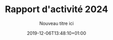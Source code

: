 ---
title: Rapport d'activité 2024
date: 2019-12-06T13:48:10+01:00
layout: rapport_2024
menu:
  main:
    parent: asso
    weight: 4
flowbite: true
carousel: true
subtitle: "Nouveau titre ici"
tabs:
  - title: "Édito<br/>Moments clés<br/>Chiffres 2024"
    title_mobile: "Édito / Moments clés / Chiffres 2024"
    id: edito
  - title: Une année<br/>d'ancrage<br/>territorial
    title_mobile: Une année d'ancrage territorial
    id: ancrage
  - title: Transmettre,<br/>éduquer et<br/>diffuser
    title_mobile: Transmettre, éduquer et diffuser
    id: education
  - title: L’augmentation des besoins &<br/>nos relations avec les<br/>association partenaires 
    title_mobile: L’augmentation des besoins & nos relations avec les association partenaires
    id: partenaires
  - title: Changer les<br/>mentalités sur<br/>les règles
    title_mobile: Changer les mentalités sur les règles
    id: changer
  - title: Une équipe qui<br/>grandit comme<br/>ses projets
    title_mobile: Une équipe qui grandit comme ses projets
    id: equipe 
intro:
  title: "Bienvenue sur notre rapport d'activité digital !"
  text: "En 2024, Règles Élémentaires a poursuivi son engagement avec une intensité et une portée accrues. Grâce à la mobilisation sans précédent de nos bénévoles, partenaires et équipes salariées, nous avons collecté et redistribué plus de 5 millions de protections périodiques, formé plus d'un millier de professionnel·les et sensibilisé des milliers de jeunes et d’adultes à la santé menstruelle. Cette année marque également un tournant stratégique avec l’essor de nos antennes régionales, permettant un ancrage territorial renforcé et des actions adaptées aux réalités locales. En innovant dans nos approches, en consolidant nos actions et en étendant notre réseau, nous avons fait de 2024 une année décisive pour la lutte contre la précarité menstruelle et la sensibilisation à grande échelle. Ce rapport témoigne de ces avancées, des défis relevés et des perspectives qui s’ouvrent à nous pour les années à venir.<br/>Bonne lecture !"
edito: "Depuis sa création, Règles Élémentaires s'engage résolument pour l'éradication de la précarité menstruelle. Notre voix a joué un rôle crucial dans la mise en lumière de cette réalité préoccupante, souvent occultée et profondément injuste. Le rapport d’activité de l’association révèle la concrétisation d’une multitude de projets portés en 2023, tous ancrés dans l'action concrète.
<br/><br/>
Aider & collecter,<br/>
rencontrer & sensibiliser,<br/>
défendre & faire valoir.
<br/><br/>
J’exprime ma reconnaissance envers chaque personne contribuant à faire de notre vision une réalité, une réalité où la précarité menstruelle n'a plus sa place. Si Règles Élémentaires trace un avenir où toutes les personnes touchées par la précarité menstruelle, ou confrontées au tabou des règles, pourront vivre sans entraves ni stigmates, votre soutien est la clé de cette transformation sociale dans laquelle l’association s’investit de manière déterminée.
<br/><br/>
Merci aux équipes, aux administrateurs·rices, aux bénévoles partout sur le territoire, ainsi qu’aux partenaires publics et privés, aux associations, aux donateurs·rices de faire partie de cette démarche collective qui vise à créer un monde plus équitable pour tous·tes."
edito_author: "Nadège Moreau<br/>Présidente de Règles Élémentaires"
events_title: "2024 en moments clés"
key_events:
  - month: "Janvier"
    imgs:
      - src: "/img/page-rapport-2024/janvier.png"
    texts: 
      - content: "↘ Première édition de l’Élémentaire"
  - month: "Mars"
    imgs:
      - src: "/img/page-rapport-2024/mars-collecte-1.png"
      - src: "/img/page-rapport-2024/mars-collecte-2.png"
    texts: 
      - content: "↘ Collecte nationale Règles Solidaires"
  - month: "Avril"
    imgs:
      - src: "/img/page-rapport-2024/avril-sensib-foot.png"
      - src: "/img/page-rapport-2024/avril-sensib-coach.png"
    texts: 
      - content: "↘ Lancement en club de notre projet “j’ai mes règles, je fais du foot”"
      - content: "↘ Création de l’Organisme de formation!"
  - month: "Mai"
    imgs:
      - src: "/img/page-rapport-2024/mai-sport.png"
      - src: "/img/page-rapport-2024/mai-leclerc.png"
      - src: "/img/page-rapport-2024/mai-apero.png"
    texts: 
      - content: "↘ Règles et sport : carton rouge sur les tabous à la Cité Audacieuse"
      - content: "↘ Collecte nationale Banques Alimentaires x Leclerc"
      - content: "↘ Apéro Menstruel à Lyon"
  - month: "Juin"
    imgs:
      - src: "/img/page-rapport-2024/juin-collecte.png"
      - src: "/img/page-rapport-2024/juin-alerte.png"
      - src: "/img/page-rapport-2024/juin-solidays.png"
    texts: 
      - content: "↘ Collecte nationale Règles de Survie avec Monoprix et la fondation des femmes"
      - content: "↘ Participation à Alertes féministes"
      - content: "↘ Solidays"
  - month: "Juillet"
    imgs:
      - src: "/img/page-rapport-2024/juillet-seminaire-1.png"
      - src: "/img/page-rapport-2024/juillet-seminaire-2.png"
    texts: 
      - content: "↘ Premier séminaire d’équipe !"
  - month: "Septembre"
    imgs:
      - src: "/img/page-rapport-2024/septembre.png"
    texts: 
      - content: "↘  Lancement du Menstrual Education Network"
  - month: "Octobre"
    imgs:
      - src: "/img/page-rapport-2024/octobre-parlons.png"
      - src: "/img/page-rapport-2024/octobre-cop1.png"
      - src: "/img/page-rapport-2024/octobre-dossard.png"
    texts: 
      - content: "↘ Lancement Parlons Règles"
      - content: "↘ Participation au festival Cop’1 au Zénith"
      - content: "↘ Lancement dossards solidaires"
  - month: "Novembre"
    imgs:
      - src: "/img/page-rapport-2024/novembre-men.png"
      - src: "/img/page-rapport-2024/novembre-don.png"
    texts: 
      - content: "↘ Kick off du Menstrual Education Network à Paris"
      - content: "↘ Microdon Monoprix"
  - month: "Décembre"
    imgs:
      - src: "/img/page-rapport-2024/decembre-virale.png"
      - src: "/img/page-rapport-2024/decembre-mayotte.png"
    texts: 
      - content: "↘ Collecte virale"
      - content: "↘ Mission Mayotte"
key_numbers:
  title: Les chiffres clés
  precarite_title: "Lutte contre la précarité menstruelle"
  precarite_numbers:    
    - number: "5 144 736"
      text: "protections collectées"
      img: "/img/page-rapport-2024/paquet-serviettes.svg"
    - number: "29 484"
      text: "protections réutilisables collectées"
      img: "/img/page-rapport-2024/cup.svg"
    - number: "5 102 094"
      text: "protections jetables collectées"
      img: "/img/page-rapport-2024/serviette-emballee.svg"
    - number: "913 500"
      text: "mois de règles couverts"
      img: "/img/page-rapport-2024/calendrier.svg"
    - number: "408 partenaires"
      text: "associatifs ayant bénéficié de protections périodiques"
      img: "/img/page-rapport-2024/main-coeur.svg"
  benevoles_title: "Nos bénévoles"
  benevoles_numbers:
    - number: "291"
      text: "bénévoles formé·es"
      img: "/img/page-rapport-2024/personnage-check.svg"
    - number: "1500"
      text: "bénévoles mobilisé·es sur 103 actions"
      img: "/img/page-rapport-2024/hands-heart.svg"
  education_title: "Education menstruelle"
  education_numbers:
    - number: "215"
      text: "actions de sensibilisation jeunes"
      img: "/img/page-rapport-2024/tableau.svg"
    - number: "XXX"
      text: "jeunes sensibilisé·es lors de nos ateliers scolaire"
      img: "/img/page-rapport-2024/sac-a-dos.svg"
    - number: "XXX"
      text: "participant·es à nos sensibilisations adultes"
      img: "/img/page-rapport-2024/3-personnes.svg"
    - number: "XXX"
      text: "professionnel·les accompagné·es lors de sensibilisations"
      img: "/img/page-rapport-2024/professionnel.svg"
  formation_title: "Formations"
  formation_numbers:
    - number: "49"
      text: "formations menées"
      img: "/img/page-rapport-2024/tableau.svg"
    - number: "79"
      text: "sensibilisations adultes"
      img: "/img/page-rapport-2024/bulle-dialogue.svg"
  public_title: "Grand public"
  public_numbers:
    - number: "45"
      text: "participations lors d’événements"
      img: "/img/page-rapport-2024/evenement.svg"
    - number: "+ de 10 000"
      text: "visites sur Parlons Règles"
      img: "/img/page-rapport-2024/ordinateur.svg"
    - number: "64 268"
      text: "abonné·es sur nos réseaux sociaux"
      img: "/img/page-rapport-2024/abonnes.svg"
    - number: "107"
      text: "parutions dans les médias"
      img: "/img/page-rapport-2024/journal.svg"
partners_title: "Merci à nos partenaires"
publics_title: "Financeurs publics"
publics:
    - name: "Ville de Paris"
      logo: "/img/page-rapport/logos-partenaires/financeurs-publics/ville-paris.png"
    - name: "Est Ensemble"
      logo: "/img/page-rapport/logos-partenaires/financeurs-publics/est-ensemble.png"
    - name: "Cités éducatives"
      logo: "/img/page-rapport/logos-partenaires/financeurs-publics/cites-educatives.png"
    - name: "Région IDF"
      logo: "/img/page-rapport/logos-partenaires/financeurs-publics/idf.png"
    - name: "Préfecture IDF"
      logo: "/img/page-rapport/logos-partenaires/financeurs-publics/prefet-idf.png"
    - name: "Préfecture Seine-Saint-Denis"
      logo: "/img/page-rapport/logos-partenaires/financeurs-publics/prefet-saint-denis.png"
    - name: "DRDFE PDL"
      logo: "/img/page-rapport/logos-partenaires/financeurs-publics/prefet-pdl.png"
    - name: "DRIHL IDF"
      logo: "/img/page-rapport/logos-partenaires/financeurs-publics/drihl.png"
    - name: "DRDFE IDF"
      logo: "/img/page-rapport/logos-partenaires/financeurs-publics/drdfe-idf.png"
    - name: "DRIEETS 94"
      logo: "/img/page-rapport/logos-partenaires/financeurs-publics/drieets-94.png"
    - name: "DREETS Corse"
      logo: "/img/page-rapport/logos-partenaires/financeurs-publics/dreets-corse.png"
    - name: "Métropole Lyon"
      logo: "/img/page-rapport/logos-partenaires/financeurs-publics/metropole-lyon.png"
    - name: "DGCS"
      logo: "/img/page-rapport/logos-partenaires/financeurs-publics/dgcs.jpeg"
    - name: "Ministère chargé de l'égalité entre les femmes et les hommes"
      logo: "/img/page-rapport/logos-partenaires/financeurs-publics/sdfe.png"
    - name: "Direction de l'administration pénitentiaire"
      logo: "/img/page-rapport/logos-partenaires/financeurs-publics/dap.png"
    - name: "Fond pour le développement de la vie associative"
      logo: "/img/page-rapport/logos-partenaires/financeurs-publics/fdva.png"
    - name: "Ville de Nantes"
      logo: "/img/page-rapport/logos-partenaires/financeurs-publics/nantes.png"
    - name: "Conseil départemental 94"
      logo: "/img/page-rapport/logos-partenaires/financeurs-publics/seine-saint-denis.png"
    - name: "DDFE-94"
      logo: "/img/page-rapport/logos-partenaires/financeurs-publics/prefet-val-marne.png"
    - name: "Ville de Nanterre"
      logo: "/img/page-rapport/logos-partenaires/financeurs-publics/nanterre.png"
privates_title: "Mécènes et financeurs privés"
privates:
    - name: "Or en cash"
      logo: "/img/page-rapport/logos-partenaires/financeurs-prives/or-en-cash.png"
    - name: "Fondation Roi Beaudouin"
      logo: "/img/page-rapport/logos-partenaires/financeurs-prives/fondation-roi.png"
    - name: "Fondation L'oréal"
      logo: "/img/page-rapport/logos-partenaires/financeurs-prives/fondation-loreal.png"
    - name: "Fondation des femmes"
      logo: "/img/page-rapport/logos-partenaires/financeurs-prives/fondation-des-femmes.png"
    - name: "Fondation AFNIC"
      logo: "/img/page-rapport/logos-partenaires/financeurs-prives/afnic.png"
    - name: "Impact 2024"
      logo: "/img/page-rapport/logos-partenaires/financeurs-prives/impact-2024.png"
    - name: "Fondation Crédit Agricole"
      logo: "/img/page-rapport/logos-partenaires/financeurs-prives/fondation-credit-agricole.png"
    - name: "Fondation BNP"
      logo: "/img/page-rapport/logos-partenaires/financeurs-prives/fondation-bnp.png"
    - name: "Fondation France s'engage"
      logo: "/img/page-rapport/logos-partenaires/financeurs-prives/ffe.png"
    - name: "ADN Solidarity"
      logo: "/img/page-rapport/logos-partenaires/financeurs-prives/adn-solidarity.png"
    - name: "Fondation Carrefour"
      logo: "/img/page-rapport/logos-partenaires/financeurs-prives/fondation-carrefour.png"
    - name: "Caisse d'épargne Grand Est Europe"
      logo: "/img/page-rapport/logos-partenaires/financeurs-prives/ce-grand-est.png"
    - name: "Heyme"
      logo: "/img/page-rapport/logos-partenaires/financeurs-prives/heyme.png"
    - name: "The Simones"
      logo: "/img/page-rapport/logos-partenaires/financeurs-prives/the-simones.jpg"
    - name: "Groupe VYV"
      logo: "/img/page-rapport/logos-partenaires/financeurs-prives/groupe-vyv.png"
    - name: "Fond de dotation EIG"
      logo: "/img/page-rapport/logos-partenaires/financeurs-prives/eig.png"
    - name: "Comédie des 3 Bornes"
      logo: "/img/page-rapport/logos-partenaires/financeurs-prives/3-bornes.png"
mecenat_title: "Mécènat de compétence"
mecenat:
    - name: "Astek"
      logo: "/img/page-rapport/logos-partenaires/mecenat/astek.png"
    - name: "EY"
      logo: "/img/page-rapport/logos-partenaires/mecenat/ey.png"
    - name: "make.org"
      logo: "/img/page-rapport/logos-partenaires/mecenat/makeorg.png"
    - name: "Service Plan"
      logo: "/img/page-rapport/logos-partenaires/mecenat/serviceplan.png"
    - name: "Les fabricants"
      logo: "/img/page-rapport/logos-partenaires/mecenat/fabricants.png"
    - name: "Média Transports"
      logo: "/img/page-rapport/logos-partenaires/mecenat/mediatransports.png"
    - name: "Share it"
      logo: "/img/page-rapport/logos-partenaires/mecenat/share-it.svg"
    - name: "Impact tank"
      logo: "/img/page-rapport/logos-partenaires/mecenat/impact-tank.png"
operationnels_title: "Partenaires opérationnels"
operationnels:
    - name: "Leclerc"
      logo: "/img/page-rapport/logos-partenaires/operationnels/leclerc.png"
    - name: "Fondation Monoprix"
      logo: "/img/page-rapport/logos-partenaires/operationnels/fondation-monoprix.jpg"
    - name: "Banques alimentaires"
      logo: "/img/page-rapport/logos-partenaires/operationnels/ffba.png"
    - name: "Cora"
      logo: "/img/page-rapport/logos-partenaires/operationnels/cora.png"
    - name: "Captain Cause"
      logo: "/img/page-rapport/logos-partenaires/operationnels/captain-cause.png"
    - name: "Wenabi"
      logo: "/img/page-rapport/logos-partenaires/operationnels/wenabi.png"
    - name: "NooS"
      logo: "/img/page-rapport/logos-partenaires/operationnels/noos.png"
    - name: "Charitips"
      logo: "/img/page-rapport/logos-partenaires/operationnels/charitips.png"
    - name: "Benevity"
      logo: "/img/page-rapport/logos-partenaires/operationnels/benevity.png"
    - name: "Day One"
      logo: "/img/page-rapport/logos-partenaires/operationnels/day-one.png"
    - name: "Diffuz"
      logo: "/img/page-rapport/logos-partenaires/operationnels/diffuz.jpg"
    - name: "Vendredi"
      logo: "/img/page-rapport/logos-partenaires/operationnels/vendredi.jpeg"
    - name: "Deret"
      logo: "/img/page-rapport/logos-partenaires/operationnels/deret.png"
    - name: "All Colibri"
      logo: "/img/page-rapport/logos-partenaires/operationnels/all-colibri.png"
    - name: "Les Bienfaiteurs"
      logo: "/img/page-rapport/logos-partenaires/operationnels/bienfaiteurs.png"
    - name: "CAF America"
      logo: "/img/page-rapport/logos-partenaires/operationnels/caf-america.png"
evenementiels_title: "Partenaires événementiels"
evenementiels:
    - name: "Cop'1"
      logo: "/img/page-rapport/logos-partenaires/evenementiels/cop1.png"
    - name: "VYV festival"
      logo: "/img/page-rapport/logos-partenaires/evenementiels/vyv.jpeg"
    - name: "Fabrique de la solidarité"
      logo: "/img/page-rapport/logos-partenaires/evenementiels/fabrique.png"
    - name: "Cité audacieuse"
      logo: "/img/page-rapport/logos-partenaires/evenementiels/cite.jpg"
produits_title: "Partenaires produits"
produits:
    - name: "Dans ma culotte"
      logo: "/img/page-rapport/logos-partenaires/produits/dansmaculotte.png"
    - name: "Smoon"
      logo: "/img/page-rapport/logos-partenaires/produits/smoon.png"
    - name: "Always"
      logo: "/img/page-rapport/logos-partenaires/produits/always.png"
    - name: "DIM"
      logo: "/img/page-rapport/logos-partenaires/produits/dim.png"
    - name: "Modibodi"
      logo: "/img/page-rapport/logos-partenaires/produits/modibodi.jpg"
    - name: "Chantelle"
      logo: "/img/page-rapport/logos-partenaires/produits/chantelle.png"
    - name: "Carrefour"
      logo: "/img/page-rapport/logos-partenaires/produits/carrefour.png"
    - name: "Les petites choses"
      logo: "/img/page-rapport/logos-partenaires/produits/lespetiteschoses.png"
    - name: "Jho"
      logo: "/img/page-rapport/logos-partenaires/produits/jho.png"
ancrage:
  intro:
    title: "Une année d'ancrage territorial"
    text: "En 2024, Règles Élémentaires a consolidé et étendu son ancrage territorial grâce à ses antennes salariées. Nous comptons désormais quatre antennes régionales : en Pays de la Loire (PDL), Centre-Val de Loire (CVL), Île-de-France (IDF), et Provence-Alpes-Côte d’Azur (PACA)."
  first_text: "Cette année, deux modèles d'antennes se sont distingués : en PACA et CVL, elles ont été créées là où existait auparavant une activité 100% bénévole, tandis qu'en IDF, les actions existait dû à l'implantation francilienne historique de l'asso, mais l'antenne a été formalisée.
  <br/><br/>
  Ce projet ambitieux, car il a nécessité de repenser notre organisation et un modèle financier dédié,  nous tenait à cœur. Il reflète notre volonté d’être toujours plus proches de nos publics  et de savoir refléter  la réalité des territoires. Les antennes permettent ainsi de mieux comprendre les besoins du terrain pour y développer nos actions, de mieux accompagner, et de démultiplier notre impact.
  <br/><br/>
  Chaque antenne régionale a sa propre histoire, ses projets uniques et ses partenariats spécifiques.Elles sont des lieux d’innovation où naissent de nouveaux projets et de nouvelles opportunités de faire rayonner notre association. Grâce à elles, en apprenant de leurs expériences, l’association consolide aussi un  modèle d’essaimage flexible et évolutif, conçu pour maximiser notre impact en nous adaptant aux spécificités de chaque territoire. Cette approche nous permet d’expérimenter localement avant d’élargir notre rayonnement pour soutenir et accompagner des dynamiques locales.
  Par ailleurs, cette première année a permis aux responsables d’antennes de créer des liens avec des acteurs et actrices locaux déterminés à transformer leur territoires sur la question des règles, à en faire des environnements qui : ici mettent à disposition des produits périodiques, là réfléchisse à un projet d’éducation menstruelle coordonné et systématique, là dédie des moyens conséquents pour analyser, essayer, implémenter. Or, nous savons que si nous souhaitons penser le monde règles-friendly de demain, ces articulations entre des volontés à différentes échelles  et nos actions, sont centrales. 
  <br/><br/>
  Les résultats obtenus grâce à ces antennes sont significatifs. En 2024, elles nous ont permis de former un nombre croissant de personnes aux enjeux des règles et de sensibiliser un public toujours plus jeune, afin de prévenir la précarité menstruelle et le tabou des règles des plus jeunes, qui sont souvent les plus isolé•es face aux premières règles. Chaque antenne joue donc  un rôle crucial dans la diffusion de nos messages et dans l’éducation menstruelle.
  <br/><br/>
  Les défis qui nous attendent maintenant consistent à renforcer les logiques de plaidoyer local pour chaque antenne et à s’installer comme une actrice locale de coordination et de facilitation du déploiement des projets autour de nos sujets, une actrice incontournable du paysage associatif de leur région. Cet ancrage territorial solide est une étape essentielle pour assurer la continuité et le développement des missions de Règles Élémentaires, tout en contribuant activement à briser les tabous et à réduire les inégalités liées aux menstruations"
  cards:
    - title: "Antenne Provence-Alpes Côte d’Azur"
      date: "Date de création : Juillet 2024"
      responsable: "Responsable d’antenne : Florence"
      img: "/img/page-rapport-2024/fiche-paca.png"
      numbers:
        - number: "154 523 produits redistribués"
        - number: "24 collectes organisées"
        - number: "92 partenaires associatifs dont 26 qui ont reçu des dons en 2024"
        - number: "9 bénévoles"
        - number: "2 formations au sein de structures médico-sociales"
        - number: "55 professionnel·les formé·es à la santé menstruelle lors de 4 modules chez Solimut"
        - number: "12 encadrant·es et coachs sensibilisé·es sur les règles dans le sport"
        - number: "5 stands tenus au cours d’événements"
    - title: "Antenne Île-de-France"
      date: "Date de création : Septembre 2024"
      responsable: "Responsable d’antenne : Lucie"
      img: "/img/page-rapport-2024/fiche-idf.png"
      numbers:
        - number: "955 000 produits redistribués (dont 10 000 lavables)"
        - number: "222 collectes organisées"
        - number: "599 partenaires associatifs dont 178 ayant reçu des dons en 2024"
        - number: "95 bénévoles"
        - number: "294 formations au sein de structures médico-sociales"
        - number: "131 ateliers d’éducation menstruelle - 2 525 élèves sensibilisé·es"
        - number: "1 170 adultes sensibilisé·es"
        - number: "26 événements grand public"
        - number: "7 ateliers Règles et Sport - 175 joueuses sensibilisées"
    - title: "Antenne Centre-Val de Loire"
      date: "Date de création : Juin 2024"
      responsable: "Responsable d’antenne : Emmanuelle"
      img: "/img/page-rapport-2024/fiche-centre.png"
      numbers:
        - number: "136 724 produits redistribués"
        - number: "11 collectes organisées"
        - number: "48 partenaires associatifs dont 18 qui ont reçu des dons en 2024"
        - number: "39 bénévoles"
        - number: "2 sensibilisations pour les partenaires médico-sociaux"
        - number: "20 ateliers d’éducation menstruelle - 250 élèves sensibilisé·es"
        - number: "2 cafés des parents organisés"
    - title: "Antenne Pays de la Loire"
      date: "Date de création : 2024"
      responsable: "Responsable d’antenne : Elena"
      img: "/img/page-rapport-2024/fiche-loire.png"
      numbers:
        - number: "143 427 produits redistribués"
        - number: "33 collectes organisées"
        - number: "77 partenaires associatifs dont 33 qui ont reçu des dons en 2024"
        - number: "34 bénévoles"
        - number: "28 ateliers d’éducation menstruelle - 600 jeunes sensibilisé·es (de 8 à 25 ans)"
        - number: "91 professionnel·les formé·es"
        - number: "14 événements grand public"
        - number: "1 atelier règles et sport auprès de coachs : 9 participant·es"
        - number: "1 atelier règles et sport auprès de joueuses : 22 participantes"
  antennes:
    - title: "Antenne PACA"
      text: "Initiée en 2019 par une bénévole, elle a pris un nouvel essor en juillet 2024 avec l’arrivée de Florence, en tant que responsable de l’antenne. Elle a repris la gestion des activités pour sensibiliser davantage à la question des règles et répondre à la hausse des demandes de protections périodiques, dans un contexte de précarité croissante. Grâce à ses actions, depuis 2020, l’antenne a collecté et redistribué plus de 1 700 000 protections périodiques à 92 partenaires associatifs. L’antenne Provence-Alpes-Côte d’Azur vise à renforcer au cœur de son territoire des actions d’éducation menstruelle, de formation et de collectes, en les adaptant aux spécificités et aux besoins du public local. Elle cherche aussi à structurer un réseau local de bénévoles, collecteurs·rices, mécènes et partenaires, essentiels au déploiement de ses activités.
      <br/><br/>
      Depuis sa création en juillet 2024, l’antenne a pu :
      <ul>
        <li>Mettre en place 2 formations au sein de structures médico-sociales pour les accompagner dans la lutte contre la précarité menstruelle et le tabou des règles, comme par exemple l’association La Caravelle.</li>
        <li>Mettre en place 4 modules de sensibilisation pour intégrer la question de la santé menstruelle en milieu professionnel. C’est le cas de la mutuelle Solimut, qui a choisi l’association pour l’accompagner dans le déploiement de son projet de congé menstruel ; et souhaite sensibiliser l’ensemble des équipes, du conseil d’administration aux équipes salariées.</li>
        <li>Sensibiliser 12 personnes parmi les équipes encadrantes et coachs du club de foot AS Mar Vivo, à La Seyne-sur-mer, en écho avec le projet “Règles et Sport”. Ainsi qu’environ 50 joueuses, de 12 à 18 ans, qui vont être sensibilisées début 2025.</li>
        <li>Sensibiliser les jeunes, comme par exemple une cinquantaine d’étudiant·es sur les campus universitaires d’Aix-en-Provence et de Saint-Jérôme, via des ateliers et stands de sensibilisation.</li>
        <li>Informer et sensibiliser le grand public, au cours du Marseille Village Santé et du festival Cop1 en octobre 2024.</li>
        <li>Aller à la rencontre d’une vingtaine de partenaires associatifs sur le territoire</li>
      </ul>
      <br/>
      L’année 2025 prévoit déjà la mise en place de formations professionnelles, interventions extra-scolaires, sensibilisations à destination du public étudiant, de clubs et associations sportives."
      quote: "“Cette formation va nous permettre de passer à l’action pour lutter contre la précarité menstruelle dans notre structure car elle concerne une majeure partie du public que nous accompagnons et qu'elle peut permet de déconstruire certaines représentations à ce sujet.”"
      quote_author: "Témoignage d’une salariée de l’association La Caravelle"
      img: "/img/page-rapport-2024/zoom-paca.png"
    - title: "Antenne Île-de-France"
      text: "Si Règles Élémentaires, depuis sa création, a toujours eu la grande majorité de ses actions en Ile-de-France, l’antenne régionale a été officiellement créée en septembre dernier seulement. En effet, les actions en Ile-de-France en 2024 ce sont : 
      <br/>
      <ul>
      <li>599 partenaires associatifs et 955 000 produits distribués dont 10 000 produits lavables ainsi que 294 professionnel·les formé·es à la santé menstruelle</li>
      <li>Des actions de sensibilisation à destination de  2 700 élèves de 8 à 18 ans et 1 170 adultes</li>
      </ul>
      <br/>
      C’est face à ce fourmillement d’initiatives et d’actions mises en place qu’il est devenu nécessaire d’adopter une approche territorialisée et d’opter pour une vision et un ancrage régional. L’antenne a pour objectif de représenter localement les principes et projets de l’association, face aux acteur·ices locaux. 
      <br/><br/>
      Cette nouvelle approche a permis de développer des projets adaptés aux besoins et capacités du territoire : 
      Un vaste projet de formation des professionnel·les du médico-social a permis la mise en place de 23 formations qui ont apporté des connaissances et des outils pratiques à des structures d’hébergement, de maraude et d’insertion, entre autres. Le nombre de formations a pour ambition de doubler pour 2025. Le suivi territorialisé de ce projet de formation a permis de susciter l’intérêt au sein des structures et de les sensibiliser à l’importance de la santé menstruelle dans l'accompagnement social. Résultat : Le Samu Social de Paris et le Samu 93 vont être accompagnés sur l’année 2025 dans la formation de médiatrices spécialisées en santé menstruelle. 
      <br/><br/>
      Sur le département du Val de Marne, un projet pilote de formation des structures accompagnant des personnes en situation de handicap a été mené, via la co-construction de modules de formation en partenariat avec des des structures concernées et la mise en place d’une première formation au sein d’un IMPRO. Ce projet financé et développé grâce à des partenariats locaux est voué à se développer au national courant 2025. 
      L’année 2025 va permettre le développement de cet ancrage territorial avec l'initiation de projets innovants et d’accompagnements spécifiques, avec les collectivités et les partenaires éducatifs également. De premières pierres ont déjà été posées avec l’intégration de l’antenne au Conseil Parisien des Associations et la rencontre de nombreuses Cités Éducatives de Seine Saint Denis, du Val de Marne et de l’Essonne."
      quote: "“Cette formation a été animée par une intervenante remarquable. Elle m’a également permis de prendre conscience des inégalités auxquelles certaines femmes en situation de grande précarité peuvent être confrontées. Je t’avouerai que cette question n’avait pas été abordée dans le cadre de mes accompagnements jusqu’à présent. Je ne sais pas encore exactement par quelle stratégie je le ferai, mais ce sujet sera désormais pris en compte. C’est grâce à ces moments que nous pouvons prendre un peu de recul par rapport à notre quotidien et faire évoluer nos pratiques. Alors, merci beaucoup pour cela.”"
      quote_author: "Intervenante social d’un centre d’hébergement d’Adoma"
      img: "/img/page-rapport-2024/zoom-idf.png"
    - title: "Antenne  Centre-Val de Loire"
      text: "Initialement portée en 2021 par trois bénévoles basées à Orléans, l’antenne Centre-Val de Loire a franchi une nouvelle étape en juin 2024 avec l’arrivée d’une salariée, Emmanuelle, en charge de son développement. Désormais implantée à Tours, elle s’appuie sur le soutien de deux bénévoles engagées à Orléans. Cette structuration répond à une demande croissante des acteurs locaux, soucieux de sensibiliser un public plus large aux enjeux liés aux règles, ainsi qu’aux besoins grandissants des structures associatives accompagnant des personnes en situation de précarité, notamment en matière d’accès aux protections périodiques.
      <br/><br/>
      Dès sa prise de fonction, la responsable de l’antenne a réalisé un état des lieux et noué des liens stratégiques avec des acteur·ices clé·es (DDFE, DAASEN, Infirmière Conseillère Technique Départementale auprès de l'IA-DASEN, élus locaux…). L’une des premières actions a été la mise en place expérimentale d’ateliers d’éducation menstruelle auprès d’élèves de CM1-CM2 et de 6e dans deux écoles et deux collèges de Tours. Les premiers retours, tant des élèves que des relais éducatifs, ont été extrêmement positifs, confirmant la pertinence et l'impact de ces interventions.
      <br/><br/>
      Parallèlement, l’antenne a mobilisé une vingtaine de bénévoles pour organiser trois collectes de protections périodiques dans des supermarchés de Tours et Orléans. Grâce au maillage territorial et aux partenariats établis avec des structures d’accueil pour personnes en grande précarité, ces collectes ont permis une redistribution efficace des produits collectés.
      Enfin, depuis octobre 2024, l’antenne bénéficie de l’accompagnement d’Alter’Incub, un incubateur dédié au soutien des initiatives à fort impact social, offrant ainsi de nouvelles perspectives de développement et de structuration pour ses actions sur le territoire."
      quote: "“Equitis Romani autem esse filium criminis loco poni ab accusatoribus neque his iudicantibus oportuit neque defendentibus nobis. Nam quod de pietate dixistis, est quidem ista nostra existimatio, sed iudicium certe parentis; quid nos opinemur, audietis ex iuratis; quid parentes sentiant, lacrimae matris incredibilisque maeror, squalor patris et haec praesens maestitia, quam cernitis, luctusque declarat. Quare talis improborum consensio non modo excusatione amicitiae tegenda non est sed potius supplicio omni vindicanda est, ut ne quis concessum putet amicum vel bellum patriae inferentem.”"
      quote_author: "Lorem Ipsum"
      img: "/img/page-rapport-2024/zoom-centre.png"
    - title: "Antenne Pays de la Loire"
      text: "Une première année riche en avancées :
      Il y a un an, nous posions les premières pierres de l’antenne salariée des Pays de la Loire, avec l’ambition de renforcer notre impact local et de répondre plus efficacement aux besoins du territoire. Aujourd’hui, nous sommes fier·es de célébrer cette première année d’actions concrètes et de belles réussites.
      <br/><br/>
      Grâce à l’engagement des bénévoles, des partenaires et des structures locales, nous avons pu :
      <ul>
      <li>Construire un réseau solide de 75 structures partenaires (associatives, médico-sociales, éducatives), qui bénéficient de notre expertise et de nos redistributions régulières de produits périodiques.</li>
      <li>Sensibiliser et déployer notre programme d'éducation menstruelle, à travers des interventions en collèges, lycées, à l'université et foyers jeunes travailleurs·euses, par exemple en proposant un projet passerelle pour les élèves de CM2 et de 6èmes dans les écoles et collèges de la Cité Educative d'Allonnes en Sarthe, ou encore en accompagnant les étudiant·es relais de l'Université de Nantes.</li>
      <li>Former des professionnel·les pour mieux accompagner les publics et intégrer ces enjeux dans leurs pratiques quotidiennes.</li>
      </ul>
      <br/>
      Des actions innovantes et des temps forts :
      <ul>
      <li>Le lancement du module “Règles & Sport” : en partenariat avec le Fondaction du Football, nous avons expérimenté un programme inédit avec le Football Club Fief-Gesté dans le Maine-et-Loire, visant à lever le tabou des règles dans le sport et éviter le décrochage sportif des jeunes filles au moment de la puberté.</li>
      <li>Notre présence sur des événements grand public : que ce soit lors de fêtes de quartier, rencontres sportives ou journées du 8 mars, nous avons multiplié les occasions de sensibiliser et d’ouvrir le dialogue, notamment à travers des ciné-débats, tables rondes et conférences. Nous avons par exemple participé au podcast Ce que l’on s’aime de l’association Disqutons, pour échanger sur la précarité menstruelle étudiante et faire entendre la voix des personnes concernées.</li>
      </ul>
      <br/>
      Un engagement collectif pour 2025 : 
      Après cette première année d'activité, nous voulons renforcer l'accompagnement des actions sur le terrain, en élargissant notre réseau de partenaires, en proposant davantage de formations et en développant l'éducation menstruelle auprès des jeunes. Nous souhaitons également faire de l’antenne Pays de la Loire une véritable structure ressource pour le territoire. Cela signifie accompagner les porteurs·euses de projets engagé·es contre la précarité menstruelle, partager notre expertise avec les acteurs·rices locaux et aider nos partenaires à monter en compétence. En développant des outils et des formations adaptées, nous voulons permettre à chacun·e d’agir à son échelle et d’inscrire durablement le sujet des règles dans les dynamiques locales."
      quote: "“Equitis Romani autem esse filium criminis loco poni ab accusatoribus neque his iudicantibus oportuit neque defendentibus nobis. Nam quod de pietate dixistis, est quidem ista nostra existimatio, sed iudicium certe parentis; quid nos opinemur, audietis ex iuratis; quid parentes sentiant, lacrimae matris incredibilisque maeror, squalor patris et haec praesens maestitia, quam cernitis, luctusque declarat. Quare talis improborum consensio non modo excusatione amicitiae tegenda non est sed potius supplicio omni vindicanda est, ut ne quis concessum putet amicum vel bellum patriae inferentem.”"
      quote_author: "Lorem Ipsum"
      img: "/img/page-rapport-2024/zoom-pdl.png"
  benevoles:
    title: "Le rôle central des bénévoles pour déployer nos actions"
    first_text: "Depuis sa création, Règles Élémentaires repose sur un pilier fondamental : l'engagement bénévole. À sa création, l’association était entièrement portée par des bénévoles, et c’est grâce à leur engagement que nous avons pu collecter et redistribuer des millions de protections périodiques à travers toute la France. Leur implication sans relâche a été le moteur de notre croissance et le fondement de notre impact."
    numbers:
      - number: "291"
        text: "Bénévoles formé·es"
        img : "img/page-rapport-2024/personnage-check.svg"
      - number: "1 500"
        text: "bénévoles mobilisés sur 103 actions"
        img : "img/page-rapport-2024/hands-heart.svg"
    second_text: "Aujourd’hui, nos bénévoles sont présent·es sur tout le territoire national, en France métropolitaine mais aussi dans les départements d’outre-mer comme la Réunion et Mayotte. Ce maillage territorial dense, rendu possible par leur engagement, est une richesse inestimable pour l’association. Les bénévoles jouent un rôle clé à plusieurs niveaux : que ce soit à travers l’organisation ou la participation à des collectes de protections périodiques, ou en représentant l’association lors d’événements et/ou sur des stands, iels permettent à Règles Élémentaires d’être représentée sur le terrain, au plus près des besoins.

    En 2024, nous avons franchi une étape importante en débutant la mise en place d’un nouveau modèle d’engagement. Ce travail a consisté à mieux définir le rôle des bénévoles au sein de l’association, à structurer leur parcours et à imaginer des stratégies pour engager et fidéliser de nouvelles personnes. Ce chantier ambitieux se poursuivra en 2025, avec l’arrivée d’une personne dédiée à la mobilisation bénévole, qui aura pour mission de consolider cet élan et de démultiplier l’impact de l’association grâce à l’énergie collective des bénévoles."
  other_actions:
    - title: "Zoom sur la communauté bénévole en Ile de France"
      preview: "L’antenne Ile-de-France compte une communauté de 240 bénévoles dont 75 régulièrement actif·ves sur le terrain. Le temps consacré à la mobilisation de cette communauté en 2024 a permis de mettre en place 60 actions dont 37 de collecte et redistribution et 15 de sensibilisation grand public. 
      Les bénévoles ont, de fait, participé activement au rayonnement de l’antenne à la fois dans la lutte contre la précarité menstruelle et le tabou des règles."
      more_text: "Cette année a aussi permis de préparer le terrain pour la mise en place d’un processus d’intégration et de formation des bénévoles plus encadré et systématique. Ainsi, une dizaine d’événements conviviaux d’échange et de formation ont donc été organisés tout au long de l’année. 
      <br/><br/>
      Cette mobilisation régulière des bénévoles a permis de mettre en lumière la motivation et le potentiel d’engagement de cette communauté active. Elle a aussi été l’occasion de rencontrer plus régulièrement les personnes engagées et de mieux comprendre leurs besoins et envies. Cette préparation a été essentielle dans la création du projet d’intégration et d’engagement des bénévoles mis en place dès janvier 2025 : de nouveaux outils de communication, une diversification des missions et des projets proposés, une montée en compétences des bénévoles réguliers. La communauté bénévole francilienne inaugure et expérimente ce changement de paradigme, d’un engagement très descendant à une dynamique collective et horizontale pour créer et agir ensemble contre la précarité menstruelle."
    - title: "Notre première mission en outre-mer : Mayotte"
      preview: "Depuis février 2022, l’antenne bénévole Règles Élémentaires agit à Mayotte pour lutter contre la précarité menstruelle, malgré des moyens limités et un contexte socio-économique complexe. À Mayotte, 77 % des habitant·es vivent sous le seuil de pauvreté national, contre 14,4 % en France métropolitaine, et 42 % des habitants subsistent avec moins de 160 € par mois, dans un contexte où le coût de la vie est supérieur de 10 % à celui de la métropole."
      more_text: "Cette pauvreté structurelle est aggravée par une crise hydrique persistante, marquée par des coupures d’eau touchant toutes les habitations au moins un jour sur trois. De plus, une grande partie des logements n’est pas raccordée à l’eau courante (29 %), et 60 % sont dépourvus de sanitaires. Ces conditions précaires rendent l’hygiène menstruelle particulièrement difficile.
      <br/><br/>
      L’accès aux protections périodiques reste un défi majeur. Le coût élevé des produits (entre 2 et 4 € par paquet) les rend inaccessibles à de nombreuses personnes. Faute de moyens, certaines utilisent des alternatives comme des morceaux de tissu ou des châles, ce qui peut poser des problèmes d’hygiène et de santé. Par ailleurs, les menstruations restent un sujet tabou, bien que la culture mahoraise permette parfois d’aborder cette question dans les cercles familiaux ou religieux. Enfin, des barrières linguistiques et un taux d’illettrisme élevé (59 %) limitent l’accès à l’information et aux initiatives de sensibilisation.
      <br/><br/>
      Face à ces enjeux critiques, Règles Élémentaires a mené une mission sur le terrain du 22 novembre au 12 décembre 2024. Cette mission, financée par la DGCS, la DDFE Mayotte, l’ARS Mayotte et la Fondation L’Oréal, avec un budget total de 20 500 €, visait à identifier les besoins spécifiques de la population mahoraise, à proposer des outils adaptés et à renforcer les compétences des acteurs locaux pour garantir une action durable. Cette initiative a permis de poser les bases d’un accompagnement concret et contextualisé, dans l’objectif de réduire les inégalités liées aux règles sur ce territoire.
      <br/><br/>
      La mission a débuté par un diagnostic territorial approfondi, au cours duquel 14 entretiens ont été réalisés avec des associations locales, des relais communautaires et des acteurs éducatifs. Ces échanges ont permis d’identifier des problématiques clés, comme le manque de stocks de protections périodiques, les difficultés à aborder les règles dans des contextes éducatifs ou sociaux, et l’impact des coupures d’eau sur l’hygiène menstruelle.
      <br/><br/>
      Pour répondre à ces besoins, l’association a également organisé plusieurs formations. Au total, 128 personnes ont été formées. Ces formations ont permis de transmettre des connaissances sur la santé menstruelle, de proposer des outils pédagogiques adaptés et de créer des liens entre les différents acteurs locaux. Les retours ont été très positifs : 90 % des participant·es se sont déclaré·es plus à l’aise pour aborder le sujet des règles avec les publics qu’ils accompagnent.
      <br/><br/>
      Suite au cyclone Chido de décembre 2024, la situation sur le territoire mahorais s’est considérablement aggravée. En 2025, nous envisageons donc de pouvoir accompagner au mieux les acteurs et actrices locaux à lutter contre une précarité menstruelle généralisée sur l’île."
    - title: "Le développement du réseau Européen"
      preview: "2024 a aussi été l’année où s’est concrétisé notre premier projet européen : le Menstrual Education Network (Réseau d’Éducation Menstruelle), soutenu par le programme européen Erasmus + et la Fondation Hippocrène . Regroupant cette année une association belge, BruZelle, et une association nord macédonienne, Tiiiit! Inc., ce réseau européen a vocation à mettre en commun les meilleures pratiques d’éducation menstruelle dans chaque pays."
      more_text: "Pour ce faire, nous avons jugé pertinent de mettre les jeunes au centre de l’éducation menstruelle. En effet, outre l’interconnaissance et l'échange des bonnes pratiques, nous organisons des groupes de travail mixtes avec des jeunes de chacun des pays représentés. L’idée est ainsi de pouvoir être au plus près de leurs vrais besoins et de les faire contribuer à la construction d’une Europe où les règles ne sont plus un tabou ni une entrave 
      <br/><br/>
      Parallèlement, Règles Élémentaires a renforcé les actions européennes en prenant attache avec d’autres associations précurseuse sur le sujet, et en amorçant un plaidoyer européen pour que la précarité menstruelle, l’éducation menstruelle et la santé menstruelle soient vraiment prises en compte partout en Europe. En 2025, nous prévoyons de renforcer ce réseau et de développer de nouvelles actions pour penser concrètement une Europe règles-friendly dans laquelle chaque personne qui a ses règles peut faire entendre sa voix."
education:
  intro:
    title: "Transmettre, éduquer et diffuser"
    text: "Règles Élémentaires s’engage à briser les tabous autour des menstruations et à lutter contre toutes les inégalités qui en découlent. Chaque année, nous renforçons notre action en développant de nouvelles initiatives pour répondre aux besoins identifiés sur le terrain. En 2023, nous avons mis en lumière le manque d’éducation menstruelle avec notre campagne du 11 octobre, révélant des chiffres alarmants sur l’absentéisme scolaire et la désinformation entourant les règles. En 2024, nous allons plus loin en proposant des solutions concrètes pour faire évoluer les mentalités et améliorer l’accès à une information fiable et inclusive."
  parlons_regles:
    title: "La naissance de Parlons Règles, notre plateforme digitale dédiée à l’éducation menstruelle"
    first_text: "En octobre 2023, à l’occasion de la journée internationale pour les droits des filles, nous avions mené une campagne de sensibilisation, accompagnée par l’agence de communication ServicePlan, pour penser ce que serait une réelle éducation menstruelle. Le baromètre dédié, réalisé avec Opinionway,mettait en avant l'absentéisme scolaire des jeunes filles à cause de leurs règles, la prépondérance d’émotions anxiogènes telles que la peur ou l’angoisse à l’arrivée de leurs premières règles,, et, plus globalement, le manque d’information sur les règles. En 2024, à la même date et parce que nous estimons que les droits menstruels sont fondamentaux des droits des filles, nous avons souhaité proposer  une solution concrète pour combler le manque d’éducation menstruelle : la plateforme parlonsregles.fr.  Pour ce lancement, nous avons axé notre campagne de communication autour des fausses informations qui peuvent circuler sur les règles, et autour des questions et témoignages que nous avons pu recueillir sur le terrain afin de montrer l’importance d’une éducation menstruelle de qualité pour prévenir les inégalités dès le plus jeune âge."
    second_text: "Depuis plusieurs années,  Règles Élémentaires agit aussi sur le terrain, ce qui nous a permis de constater les besoins spécifiques des publics avec qui nous travaillons, que ce soit dans des établissements scolaires, des associations qui accueillent des jeunes, ou des clubs sportifs. Parallèlement à ces actions, nous recevons quotidiennement des questions et des demandes de conseils sur les menstruations via nos réseaux.<br/>
    Au manque crucial d’information sur le sujet des règles vient faire écho  un véritable besoin  d’en apprendre davantage, auquel nous tentons continuellement de répondre de manière innovante et efficace.
    <br/><br/>
    Notre réponse face à cela : créer un espace avec des ressources fiables et accessibles partout et pour tout le monde. C’est dans cette optique qu’a été créé Parlons Règles, notre plateforme de ressources en ligne avec trois volets :<br/> 
    <ul style='list-style-type: disc;'>
    <li>L'entrée “jeune“ destinée aux 8-14 ans, permet aux élèves de poser toutes les questions liées aux règles de manière anonyme via un chatbot nommé Timi et de visionner des vidéos pédagogiques (ex : “Les premières règles, ce qu'il faut savoir”, “Serviettes, tampons, culottes... Que choisir ?”, “Avoir ses règles en cours de sport, la galère ?”). La plateforme peut être utilisée en classe par les enseignants et enseignantes comme un moyen d’aborder le sujet, et constitue ensuite une ressource fiable sur laquelle revenir pour les élèves.</li>
    <br/>
    <li>L’entrée “parent” permet aux adultes référents de trouver des articles sur la thématique des règles et des conseils sur comment l’aborder avec leurs enfants.</li>
    <br/>
    <li>L'entrée “relais” permet à tout acteur ou actrice de la communauté éducative d'accéder à des contenus pédagogiques (ex :  “Les règles, un facteur d’inégalités entre les filles et les garçons”, EMC 6ème) et des articles (ex : “animer une heure de vie de classe autour des règles”. Tous ces contenus ont été co-construits avec des experts, des équipes pédagogiques et des élèves.</li>
    </ul>"
    numbers_title: "En moins de 3 mois"
    numbers:
      - number: "14 490"
        text: "consultations de la plateforme"
        img : "img/page-rapport-2024/ordinateur.svg"
      - number: "7 646"
        text: "messages envoyés à Timi"
        img : "img/page-rapport-2024/timi.svg"
      - number: "5 161"
        text: "vues des vidéos éducatives"
        img : "img/page-rapport-2024/video.svg"
  formation:
    title: "La création et l’expansion de notre organisme de formation"
    first_text: "Face à l’identification croissante des besoins d’informations et d’outillage sur la précarité menstruelle, présente aussi chez les professionnel•les de tout bord,, Règles Élémentaires experte en précarité menstruelle, a développé des actions de formation afin de renforcer leurs compétences sur le sujet et leur permettre de monter des projets dans leurs structures pour agir concrètement et localement. En avril 2024, Règles Élémentaires est devenu un organisme de formation certifié Qualiopi pour ses actions de formation, attestant de la qualité de nos processus et de notre fonctionnement. La première formation à voir le jour “Lutter contre la précarité menstruelle dans les structures médico-sociales : comprendre, prévenir, agir“ est organisée au sein des structures sociales et médico-sociales qui souhaitent accompagner un projet de lutte contre la précarité menstruelle dans leur structure et/ou être mieux outillées pour prévenir la précarité menstruelle dans leur accompagnement quotidien du public menstrué accueilli. A l’issue de ces formations des produits périodiques réutilisables sont proposés aux bénéficiaires des structures, afin d'enclencher un premier pas vers la diminution de cette précarité."
    second_text: "Au fil des mois, l’offre de formation s’est étoffée, avec l’apparition de quatre autres modules :<br/><br/>
    <ul style='list-style-type: disc;'>
    <li>“Lutter contre la précarité menstruelle dans les structures accueillant des personnes en situation de handicap”. Cette formation est organisée au sein des structures accompagnant des personnes en situation de handicap qui souhaitent mettre en place un projet autour des règles en prenant en compte la spécificité du public accompagné et/ou être mieux outillées pour répondre aux questions et prévenir la précarité menstruelle dans leur accompagnement quotidien du public menstrué accueilli.</li>
    <br/>
    <li>“Changer les règles dans le milieu professionnel pour plus d’égalité au travail”. Cette formation est organisée au sein des entreprises, des collectivités territoriales et des organisations professionnelles qui souhaitent lever le tabou des règles et prendre en compte la santé menstruelle pour plus d’égalité réelle dans le monde professionnel.</li>
    <br/>
    <li>“Changer les règles dès le plus jeune âge” à destination des relais éducatifs (équipe pédagogique scolaire, professionnel·les de structures jeunesse, professionnel·les accompagnant des jeunes), ayant pour objectif de les informer et de les outiller à parler des règles et à mettre en place des projets afin de prévenir la précarité menstruelle dans leur accompagnement quotidien des jeunes personnes menstruées accueilli.</li>
    <br/>
    <li>“Lutter contre la précarité menstruelle en milieu pénitentiaire”. Cette formation est organisée au sein des structures pénitentiaires et des structures partenaires du milieu pénitentiaire souhaitant se former aux enjeux de la santé menstruelle et de la précarité menstruelle dans leurs établissements.</li>
    </ul>
    <br/>
    Les formations de Règles Élémentaires sont largement plébiscitées par ses stagiaires : 9 stagiaires sur 10 se sentent plus à l'aise pour parler des règles avec le public accompagné et 9 personnes sur 10 estiment que la formation permet de passer à l'action pour lutter contre la précarité menstruelle dans leur structure."
    numbers:
      - number: "49"
        text: "formations"
        img : "img/page-rapport-2024/tableau.svg"
      - number: "644"
        text: "stagiaires"
        img : "img/page-rapport-2024/professionnel.svg"
      - number: "9"
        text: "régions dans lesquelles nous sommes intervenu·es"
        img : "img/page-rapport-2024/white-pin.svg"
    card_text: "La première formation à voir le jour “Lutter contre la précarité menstruelle dans les structures médico-sociales : comprendre, prévenir, agir“ vise à former les professionnel·les et bénévoles du social et du médico-social à la santé menstruelle et à l’accompagnement des bénéficiaires. Cette initiative fait partie d'un mouvement plus large des partenaires de Règles Élémentaires dans la lutte contre la précarité menstruelle, renforcé après la signature du Pacte des solidarités en 2020, qui a permis l'allocation de financements gouvernementaux aux associations. Les formations de Règles Élémentaires sont largement plébiscitées par ses stagiaires : 9 stagiaires sur 10 se sentent plus à l'aise pour parler des règles avec le public accompagné et 9 personnes sur 10 estiment que la formation permet de passer à l'action pour lutter contre la précarité menstruelle dans leur structure."
formation_intro:
  title: "La formation des professionnel·les comme priorité"
  text: "En se formant, les professionnel·les peuvent aussi devenir les acteur·ices du changement en intégrant la lutte contre la précarité menstruelle dans leur accompagnement quotidien des personnes menstruées."
encadrants:
  title: "Sensibilisations des encadrant·es :"
  numbers:
    - number: "20"
      text: "sensibilisations encadrant·es"
      img: "/img/page-rapport/calendrier.png"
    - number: "230"
      text: "personnes sensibilisé·es"
      img: "/img/page-rapport/3-personnes.png"
relais:
  title: "Total des formations à destination des relais :"
  numbers:
    - number: "18"
      text: "journées de formation"
      img: "/img/page-rapport/calendrier.png"
    - number: "248"
      text: "professionnel·les formé·es"
      img: "/img/page-rapport/3-personnes.png"
collectivites:
  title: "Total des formations à destination des collectivités :"
  numbers:
    - number: "72"
      text: "personnes formées"
      img: "/img/page-rapport/3-personnes.png"
entreprises:
  title: "Total des formations à destination des entreprises :"
  numbers:
    - number: "234"
      text: "personnes formées"
      img: "/img/page-rapport/3-personnes.png"
formation_title: "Les encadrant·es et les relais"
formation_text: "Pour faire cesser définitivement la précarité menstruelle, il faut aussi que chaque personne au contact de ces publics puisse écouter, orienter et relayer de l’information menstruelle de qualité. Comment briser le tabou des règles et se sentir plus à l’aise pour en parler ? Comment orienter une personne en situation de précarité menstruelle vers des dispositifs pertinents ? Comment accompagner efficacement la mise en place d’un distributeur de protections au sein de sa structure ? Comment arrêter d'invisibiliser la santé menstruelle pourtant fondamentale dans la vie quotidienne des personnes menstruées ?"
formation_text_2: "<p>Quels sont les objectifs de nos formations ?</p>
<br/><br/>
<ul style='list-style-type: disc; margin-top: -1.5rem; margin-left: 3rem;'>
  <li>Questionner les représentations liées aux règles pour briser le tabou</li>
  <li>Comprendre les conséquences sanitaires psychologiques et sociales liées à la précarité menstruelle</li>
  <li>Pouvoir identifier les signaux d’une situation de précarité menstruelle</li>
  <li>Savoir expliquer simplement la physiologie des règles au public accompagné</li>
  <li>Disposer des informations pour accompagner le public dans l’utilisation des protections périodiques</li>
  <li>Se sentir plus à l’aise et outillé·e pour parler de santé menstruelle et accueillir des témoignages de personnes menstruées</li>
</ul>
<br/>
<p>En étant les premier·es à se positionner sur le volet de la formation professionnelle nous souhaitons valoriser notre expertise de terrain dans la sensibilisation à la santé menstruelle auprès des professionnel·les, des encadrant·es de structures médicosociales et des relais éducatifs.</p>"
cibles_formation:
  - title: "Professionnel·les du<br/>médico-social"
    text: "Pour une évolution durable des mentalités, une diffusion des informations sur la santé menstruelle et le déploiement d’actions de terrain efficaces auprès des publics en situation de précarité menstruelle"
  - title: "Relais<br/>éducatifs"
    text: "Pour diffuser l’éducation menstruelle auprès des jeunes en complément de la sortie de notre  plateforme de sensibilisation “Parlons Règles”. Parler des règles dès le plus jeune âge pour promouvoir l’égalité et prévenir la précarité menstruelle"
  - title: "Entreprises et<br/>collectivités"
    text: "Pour changer les règles dans le milieu professionnel et enfin prendre en compte les vécus des personnes menstruées au travail"
formation_entreprises:
  title: "Les entreprises et collectivités"
  text: "Aujourd'hui, environ 70&nbsp;% des personnes interrogées considèrent que les règles sont un sujet tabou en entreprise. Pourtant, les règles ont un impact réel sur le quotidien de millions de travailleur·euses. Plus de la moitié des salarié·es ont des règles douloureuses, et plus d'un tiers déclare qu'elles ont un impact négatif sur leur travail. Face à ces constats, Règles Élémentaires a souhaité renforcer et déployer plus largement ses actions dans le monde du travail. L’association a ainsi développé l’offre de sensibilisation auprès des entreprises et des collectivités afin de former le plus de personnes possible à ce sujet. Ainsi, l’association est intervenue dans plusieurs structures, aussi bien dans le secteur public que privé. L’équipe sensibilisation a également accompagné plusieurs organisations qui mettaient en place des mesures pour leurs collaborateur·rices, telles que le congé menstruel. C’est par exemple le cas de la ville de Bagnolet, où l’association a réalisé une dizaine de sessions de formation, à destination du personnel encadrant."
formation_structures_title: "Les structures où l’on est intervenu·es :"
formation_structures:
  - name: "Bezons"
    logo: "/img/page-rapport/logos/bezons.png"
  - name: "Bagnolet"
    logo: "/img/page-rapport/logos/bagnolet.png"
  - name: "Rennes"
    logo: "/img/page-rapport/logos/rennes.png"
  - name: "Finances publiques"
    logo: "/img/page-rapport/logos/finances.png"
  - name: "Carrefour"
    logo: "/img/page-rapport/logos/carrefour.png"
  - name: "Leclerc"
    logo: "/img/page-rapport/logos/leclerc.png"
  - name: "Petit Navire"
    logo: "/img/page-rapport/logos/petit-navire.png"
  - name: "Dim"
    logo: "/img/page-rapport/logos/dim.png"
  - name: "Kisio"
    logo: "/img/page-rapport/logos/kisio.png"
  - name: "Disney"
    logo: "/img/page-rapport/logos/disney.png"
changer_intro:
  title: "Faire bouger les lois pour changer les règles"
  text: "Parmi nos nombreuses actions, le plaidoyer est au cœur de nos missions. Pour faire changer les règles, il faut faire changer les lois et inscrire la santé menstruelle dans l’agenda politique. Nous avons célébré pas mal de victoires en 2023 et enclenché des réflexions pour l’avenir."
remboursement:
  title: "Le remboursement des protections réutilisables"
  text: "C’est l’annonce coup de poing qui a été faite par la Première ministre, Elisabeth Borne, le 8 mars à l’occasion de la journée internationale pour les droits des femmes. Une annonce qui faisait aussi suite à la publication de notre <a class=\"underline\"  href=\"https://doccollectes.blob.core.windows.net/statics/enqu%C3%AAte%20pr%C3%A9carit%C3%A9%20menstruelle%202023.pdf\" target=\"_blank\">baromètre avec Opinion Way</a> sur l’état de la précarité menstruelle en France. Nous avions mis en lumière que le chiffre avait doublé passant de 2 à 4 millions de femmes concernées.
  <br/><br/>
  Le projet a bien été inscrit dans <a class=\"underline\"  href=\"https://www.legifrance.gouv.fr/jorf/id/JORFTEXT000048668665\" target=\"_blank\">loi de financement de la Sécurité sociale (LFSS) pour l’année 2024, du 26 décembre 2023</a>.
  <br/><br/>
  Son entrée en vigueur semble être prévue pour septembre 2024. Le Code de la Sécurité Sociale sera ainsi modifié pour inclure la couverture des frais relatifs aux protections réutilisables des personnes menstruées de moins de 26 ans ou assurées par la complémentaire santé solidaire (C2S). Cela concerne environ 6,7 millions de personnes.
  <br/><br/>
  La prise en charge sera à hauteur de 100&nbsp;% pour les bénéficiaires de la C2S. Elle sera à hauteur de 60&nbsp;% pour les personnes de moins de 26 ans, avec 40&nbsp;% restants qui devraient être pris en charge par les organismes complémentaires (mutuelles). Il faudra semble-t-il se rendre en pharmacie. La prise en charge des protections réutilisables sera subordonnée à leur inscription sur une liste prévue à cet effet (sur demande de l’exploitant du produit) effectuée par arrêté des ministres chargés de la santé et de la sécurité sociale selon une liste de critères, après avis de l’ANSES (critères spécifiques à la composition, à la qualité et aux modalités de distribution visant à assurer la non-toxicité des produits pour la santé et l’environnement), et selon des références tarifaires."
decret:
  title: "Le décret sur la transparence des protections périodiques"
  text: "Depuis 2020, aux côtés du collectif Georgette Sand et de la Fondation des Femmes nous nous mobilisons pour plus de transparence sur la composition des protections menstruelles. En 2022, notre plaidoyer aboutit avec l’annonce par Olivier Véran, alors Ministre de la Santé, de la publication d’un décret visant plus de transparence sur la composition des protections. Les engagements qui avaient été pris à l’époque visaient une information exhaustive et lisible pour les consommatrices. Cependant, un an après, et à la suite de nombreux allers/retours avec les services de l’État, nous avons le regret de constater que la version finale du texte est aujourd’hui complètement vidée de sa substance.
  <br/><br/>
  <a class=\"text-rered underline font-semibold\" href=\"https://www.mesopinions.com/petition/sante/reglementation-encadrant-composition-protections-periodiques/207932/\" target=\"_blank\">Le plaidoyer complet est à retrouver ici</a>
  <br/><br/>
  Afin de mobiliser l’opinion publique sur ce sujet de santé publique, nous avons lancé une pétition baptisée #affichetacompo pour appeler le gouvernement à revoir ce texte et responsabiliser les fabricants sur la composition de leurs produits. Plus de 20 000 personnes ont signé la pétition. Nous avons également lancé une vidéo avec diverses personnalités publiques et expertes pour interpeller massivement sur notre sujet."
europe:
  title: "Changer les règles en Europe"
  text: "Aujourd’hui, au sein de l’Union européenne, et plus globalement en Europe, on estime à 10&nbsp;% le nombre de personnes en situation de précarité menstruelle<sup>1</sup>. Pourtant, cette estimation est partielle, et les données manquent cruellement au niveau européen. Par ailleurs, les politiques publiques de lutte contre la précarité menstruelle en Europe sont extrêmement diverses.
  <br/><br/>
  En novembre 2023, Règles Élémentaires a participé à un atelier sur les mesures de plaidoyer pour lutter contre la précarité menstruelle et le tabou des règles en Macédoine du Nord, en présence de représentantes et de représentants d’associations des balkans occidentaux (Albanie, Kosovo, Monténégro), projet financé par les ambassades de France dans lesdits pays. En 2024, nous espérons poursuivre les dynamiques amorcées collectivement et renforcer les partenariats entre les pays européens dans la lutte contre la précarité menstruelle et le tabou des règles.
  <br/><br/>
  1. https://www.europarl.europa.eu/doceo/document/E-9-2020-006746_EN.html"
deployer_intro:
    title: "Déployer nos actions et s'ancrer localement"
    text: "Pour agir au plus près des besoins du territoire, nous continuons de nous déployer dans des endroits identifiés comme prioritaires. En 2023, ce sont deux antennes salariées qui ont pu voir le jour et des centaines de bénévoles qui ont rejoint nos rangs pour changer les règles !"
plan:
  title: "Notre plan d’attaque"
  text: "Règles Élémentaires a pu démontrer son expertise dans ses différentes activités, a pu faire la preuve de son concept, tant dans ses activités de collecte que de sensibilisation et de formation, ce qui ouvre la voie au déploiement de ses actions sur d'autres territoires et donc l’essaimage d’un futur modèle à construire. Pour cela, et après une phase de diagnostic territorial des opportunités, Règles Élémentaires a été accompagnée dans l'identification des besoins et la construction d'un schéma de déploiement par ScaleChanger.
  <br/><br/>
  Règles Elémentaires projette un modèle d’essaimage flexible et évolutif, modèle qui permettra de maximiser son impact, particulièrement dans la diffusion et prise en compte de ses sujets. La méthode consiste à s’implanter et expérimenter sur un territoire puis élargir le rayonnement pour impulser et accompagner des dynamiques et projets locaux.
  <br/><br/>
  L’expérimentation de ces nouvelles modalités d’implantation territoriale a commencé en 2023 avec la création de 2 antennes régionales salariées : l’Ile-de-France et les Pays de la Loire."
mobilisation:
  title: "La mobilisation bénévole pour faire rayonner nos actions"
  text: "Depuis ses fondements, Règles Élémentaires s’appuie sur la mobilisation citoyenne pour la création de collectes sur tout le territoire métropolitain et sur un réseau de bénévoles qui font rayonner nos actions localement. Les actions de collecte et de redistribution de l’association se sont développées grâce à des bénévoles très engagé·es qui ont su nouer des partenariats et des liens avec des collectivités, des entreprises et des particulièr·es pour récolter des dons et avec des associations et structures médico-sociales locales pour les redistribuer.
  <br/><br/>
  En 2023, nous avons renforcé une démarche d’assouplissement et de diversification des modes d’engagement par de nouvelles modalités : collecte en supermarché, missions ad hoc de manutention et logistique, soutien à la communication, participation à des événements, ou par des actions de sensibilisation auprès du grand public. En 2023, nous avons travaillé sur la création d’un véritable parcours d’accueil et avons repensé nos temps de partage et d’échange avec les bénévoles afin que les nouveaux·elles bénévoles soient outillé·es et aient accès aux connaissances nécessaires pour se sentir pleinement valorisé·es au sein de l’association.
  <br/><br/>
  Comme dans toutes les structures qui comptent sur la mobilisation bénévole, Règles Élémentaires a vu quelques bénévoles partir vers de nouvelles aventures. Ainsi, les activités à Marseille ont un peu diminué, en guise de revanche, l’antenne Auvergne-Rhône-Alpes s’est étoffée avec 4 nouvelles arrivées, dont 3 pour faire rayonner Règles Élémentaires à Valence dans la Drôme.
  <br/><br/>
  2023 a également été l’année de l’activation effective et plus énergique des activités de l’association dans certains territoires des Outre-mer avec l’arrivée de 4 nouvelles personnes pour animer l’antenne mahoraise de l’association et la naissance progressive de l’antenne réunionnaise. Fin 2023, Règles Élémentaires compte des bénévoles “équipe coeur” engagé·es à Lyon, Valence, Orléans, Tours, Strasbourg, Paris, Mayotte et La Réunion.
  <br/><br/>
  Nous avons repensé les instances d’échange et partage proposées à nos bénévoles au national et avons investi plus de temps pour la création de canaux de partage et de mobilisation plus locaux. Ainsi, la création des antennes Pays de la Loire et Ile de France ont permis de proposer des missions adaptées aux besoins locaux et selon les actions les plus demandées par les bénévoles sur chacune de ces régions."
ile_de_france: 
  title: "La naissance de l’antenne Ile-de-France"
  text: "L'antenne IDF a été créée après avoir constaté que Règles Élémentaires avait de très nombreuses actions en Ile-de-France mais que ces dernières n'étaient pas assez coordonnées dans un objectif d'ancrage territorial. C'est pourquoi j'ai pris le poste de Coordinatrice des actions en IDF en septembre 2023, pour représenter l'association sur le territoire et construire une approche plus cohérente.
  <br/><br/>
  Ainsi, mes premières missions ont été de re-mobiliser et animer notre pool de bénévoles; de renforcer les liens et l'accompagnement que l'on propose aux collectivités et structures médico-sociales, et d'initier des projets adaptés aux besoins et enjeux locaux."
  caption_name: "Lucie Larrère,"
  caption_role: "coordinatrice des actions en Île-de-France"
idf_numbers: 
  - number: "62"
    text: "missions et 239 participations en tout"
    img: "/img/page-rapport/fusee.png"
  - number: "9"
    text: "collectes organisées en propre (avec des bénévoles RÉ ou des entreprises) avec 78 personnes participantes"
    img: "/img/page-rapport/protections.png"
  - number: "10"
    text: "évènements de sensibilisation (Paris, Val-de-Marne, Hauts-de-Seine et Seine-Saint-Denis) soit entre 500 et 1 000 personnes sensibilisées"
    img: "/img/page-rapport/bulle-dialogue.png"
  - number: "133"
    text: "bénévoles mobilisé·es en IDF"
    img: "/img/page-rapport/3-personnes.png"
pays_de_la_loire: 
  title: "La naissance de l’antenne Pays de la Loire"
  text: "En parallèle, l’association s’est déployée en Pays de la Loire en octobre 2023, et je suis venue renforcer l’antenne bénévole existante. La région, identifiée prioritaire grâce à un diagnostic territorial préalable (opportunités, partenariats...), servira notamment de terrain d'essai pour nos projets opérationnels. Mes premiers objectifs :  créer un réseau local (partenaires, associations, collectivités, bénévoles) et favoriser le développement de partenariats en vue d'un rayonnement plus important à long terme !
  <br/><br/>
  Les premiers mois m’ont donc permis de créer des liens solides avec les acteur·ices locaux·ales pour s'intégrer rapidement dans le tissu social et associatif de la région. Au cours de cette période initiale, j’ai également pu tester la viabilité des projets opérationnels dans le contexte spécifique de la région Pays de la Loire. Les retours d'expérience m’ont permis d’effectuer des ajustements pour répondre aux besoins réels et spécifiques du territoire.
  <br/><br/>
  Grâce à cette expérience locale réussie, nous aspirons à étendre notre impact, tout en continuant de diffuser l’ensemble de nos actions avec nos partenaires, en mobilisant encore plus de bénévoles pour changer les règles localement et en permettant de faire exister les règles dans l’espace public."
  caption_name: "Elena Gautier,"
  caption_role: "responsable de l'antenne Pays de la Loire"
equipe_intro:
  title: "Le renforcement de l'équipe"
  text: "2023 marque le passage d'un cap pour Règles Élémentaires. L’association grandit toujours plus, preuve que les besoins ne faiblissent pas et que nos actions restent nécessaires."
equipe_numbers:
  title: "L’équipe fin 2023, c’est..."
  numbers:
    - number: "15"
      text: "salarié·es"
    - number: "2"
      text: "freelances"
    - number: "4"
      text: "alternantes"
    - number: "1"
      text: "stagiaire"
equipe_postes:
  title: "Postes créés en 2023 :"
  postes:
    - name: "Chargée de la formation"
    - name: "Chargée de collecte et redistribution"
    - name: "Coordinatrice des actions en Ile-de-France"
    - name: "Responsable antenne Pays-de-la-Loire"
    - name: "Chargée de projet football (alternance)"
    - name: "Chargée de communication"
    - name: "Chargée de partenariats publics et plaidoyer (alternance)"
    - name: "Chargée de partenariats privés et donateur·ices (alternance)"
zoom_renforcement:
  title: "Zoom sur le renforcement du pôle sensibilisation"
  text: "Cette année, parce que l’éducation menstruelle est au cœur de nos priorités, le pôle sensibilisation s’est renforcé à trois niveaux.
  <br/><br/>
  <b>Premier niveau : les actions jeunes.</b><br/>
  En 2023, chez Règles Élémentaires, ce sont 4 nouvelles personnes qui sont intervenues au quotidien auprès de jeunes de 8 à 18 ans.
  <br/><br/>
  <b>Deuxième niveau : la formation.</b><br/>
  S’il est important de répondre aux questions des jeunes et de leur permettre de se sentir plus à l’aise avec le sujet des règles, il est tout aussi important d’accompagner les adultes qui les entourent.
  <br/><br/>
  <b>Troisième niveau : la spécialisation.</b><br/>
  En même temps que Règles Élémentaires demeure une association généraliste sur les règles et s’adressant au plus grand nombre, il est apparu essentiel de faire se rencontrer des expertises dans l’ensemble des champs où nous pouvons intervenir."
---